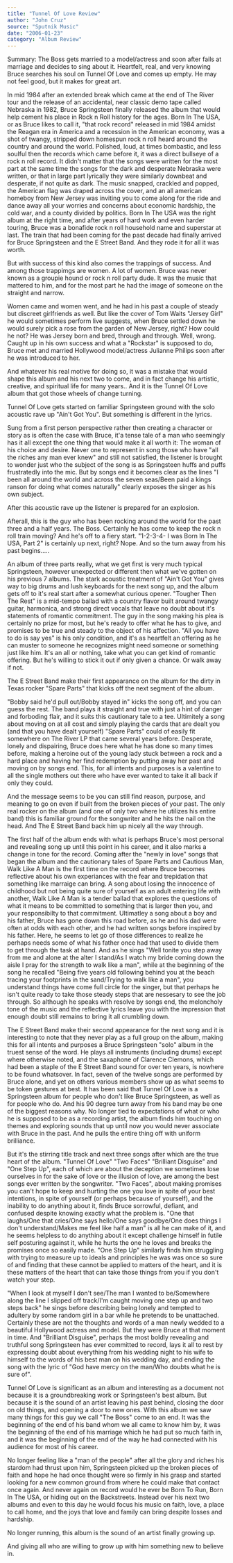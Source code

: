 ```yaml
---
title: "Tunnel Of Love Review"
author: "John Cruz"
source: "Sputnik Music"
date: "2006-01-23"
category: "Album Review"
---
```


Summary: The Boss gets married to a model/actress and soon after fails at marriage and decides to sing about it. Heartfelt, real, and very knowing Bruce searches his soul on Tunnel Of Love and comes up empty. He may not feel good, but it makes for great art.

In mid 1984 after an extended break which came at the end of The River tour and the release of an accidental, near classic demo tape called Nebraska in 1982, Bruce Springsteen finally released the album that would help cement his place in Rock n Roll history for the ages. Born In The USA, or as Bruce likes to call it, "that rock record" released in mid 1984 amidst the Reagan era in America and a recession in the American economy, was a shot of twangy, stripped down homespun rock n roll heard around the country and around the world. Polished, loud, at times bombastic, and less soulful then the records which came before it, it was a direct bullseye of a rock n roll record. It didn't matter that the songs were written for the most part at the same time the songs for the dark and desperate Nebraska were written, or that in large part lyrically they were similarly downbeat and desperate, if not quite as dark. The music snapped, crackled and popped, the American flag was draped across the cover, and an all american homeboy from New Jersey was inviting you to come along for the ride and dance away all your worries and concerns about economic hardship, the cold war, and a county divided by politics. Born In The USA was the right album at the right time, and after years of hard work and even harder touring, Bruce was a bonafide rock n roll household name and superstar at last. The train that had been coming for the past decade had finally arrived for Bruce Springsteen and the E Street Band. And they rode it for all it was worth.

But with success of this kind also comes the trappings of success. And among those trappimgs are women. A lot of women. Bruce was never known as a groupie hound or rock n roll party dude. It was the music that mattered to him, and for the most part he had the image of someone on the straight and narrow.

Women came and women went, and he had in his past a couple of steady but discreet girlfriends as well. But like the cover of Tom Waits "Jersey Girl" he would sometimes perform live suggests, when Bruce settled down he would surely pick a rose from the garden of New Jersey, right? How could he not? He was Jersey born and bred, through and through. Well, wrong. Caught up in his own success and what a "Rockstar" is supposed to do, Bruce met and married Hollywood model/actress Julianne Philips soon after he was introduced to her.

And whatever his real motive for doing so, it was a mistake that would shape this album and his next two to come, and in fact change his artistic, creative, and spiritual life for many years.. And it is the Tunnel Of Love album that got those wheels of change turning.

Tunnel Of Love gets started on familiar Springsteen ground with the solo acoustic rave up "Ain't Got You". But something is different in the lyrics.

Sung from a first person perspective rather then creating a character or story as is often the case with Bruce, it'a tense tale of a man who seemingly has it all except the one thing that would make it all worth it: The woman of his choice and desire. Never one to represent in song those who have "all the riches any man ever knew" and still not satisfied, the listener is brought to wonder just who the subject of the song is as Springsteen huffs and puffs frustratedly into the mic. But by songs end it becomes clear as the lines "I been all around the world and across the seven seas/Been paid a kings ranson for doing what comes naturally" clearly exposes the singer as his own subject.

After this acoustic rave up the listener is prepared for an explosion.

Afterall, this is the guy who has been rocking around the world for the past three and a half years. The Boss. Certainly he has come to keep the rock n roll train moving? And he's off to a fiery start. "1-2-3-4- I was Born In The USA, Part 2" is certainly up next, right? Nope. And so the turn away from his past begins.....

An album of three parts really, what we get first is very much typical Springsteen, however unexpected or different then what we've gotten on his previous 7 albums. The stark acoustic treatment of "Ain't Got You" gives way to big drums and lush keyboards for the next song up, and the album gets off to it's real start after a somewhat curious opener. "Tougher Then The Rest" is a mid-tempo ballad with a country flavor built around twangy guitar, harmonica, and strong direct vocals that leave no doubt about it's statements of romantic commitment. The guy in the song making his plea is certainly no prize for most, but he's ready to offer what he has to give, and promises to be true and steady to the object of his affection. "All you have to do is say yes" is his only condition, and it's as heartfelt an offering as he can muster to someone he recognizes might need someone or something just like him. It's an all or nothing, take what you can get kind of romantic offering. But he's willing to stick it out if only given a chance. Or walk away if not.

The E Street Band make their first appearance on the album for the dirty in Texas rocker "Spare Parts" that kicks off the next segment of the album.

"Bobby said he'd pull out/Bobby stayed in" kicks the song off, and you can guess the rest. The band plays it straight and true with just a hint of danger and forboding flair, and it suits this cautionary tale to a tee. Ultimitely a song about moving on at all cost and simply playing the cards that are dealt you (and that you have dealt yourself) "Spare Parts" could of easily fit somewhere on The River LP that came several years before. Desperate, lonely and dispairing, Bruce does here what he has done so many times before, making a heroine out of the young lady stuck between a rock and a hard place and having her find redemption by putting away her past and moving on by songs end. This, for all intents and purposes is a valentine to all the single mothers out there who have ever wanted to take it all back if only they could.

And the message seems to be you can still find reason, purpose, and meaning to go on even if built from the broken pieces of your past. The only real rocker on the album (and one of only two where he utilizes his entire band) this is familiar ground for the songwriter and he hits the nail on the head. And The E Street Band back him up nicely all the way through.

The first half of the album ends with what is perhaps Bruce's most personal and revealing song up until this point in his career, and it also marks a change in tone for the record. Coming after the "newly in love" songs that began the album and the cautionary tales of Spare Parts and Cautious Man, Walk Like A Man is the first time on the record where Bruce becomes reflective about his own experiances with the fear and trepidation that something like marraige can bring. A song about losing the innocence of childhood but not being quite sure of yourself as an adult entering life with another, Walk Like A Man is a tender ballad that explores the questions of what it means to be committed to something that is larger then you, and your responsibilty to that commitment. Ultimatley a song about a boy and his father, Bruce has gone down this road before, as he and his dad were often at odds with each other, and he had written songs before inspired by his father. Here, he seems to let go of those differences to realize he perhaps needs some of what his father once had that used to divide them to get through the task at hand. And as he sings "Well tonite you step away from me and alone at the alter I stand/As I watch my bride coming down the aisle I pray for the strength to walk like a man", while at the beginning of the song he recalled "Being five years old following behind you at the beach tracing your footprints in the sand/Trying to walk like a man", you understand things have come full circle for the singer, but that perhaps he isn't quite ready to take those steady steps that are nessesary to see the job through. So although he speaks with resolve by songs end, the meloncholy tone of the music and the reflective lyrics leave you with the impression that enough doubt still remains to bring it all crumbling down.

The E Street Band make their second appearance for the next song and it is interesting to note that they never play as a full group on the album, making this for all intents and purposes a Bruce Springsteen "solo" album in the truest sense of the word. He plays all instruments (including drums) except where otherwise noted, and the saxaphone of Clarence Clemons, which had been a staple of the E Street Band sound for over ten years, is nowhere to be found whatsover. In fact, seven of the twelve songs are performed by Bruce alone, and yet on others various members show up as what seems to be token gestures at best. It has been said that Tunnel Of Love is a Springsteen album for people who don't like Bruce Springsteen, as well as for people who do. And his 90 degree turn away from his band may be one of the biggest reasons why. No longer tied to expectations of what or who he is supposed to be as a recording artist, the album finds him touching on themes and exploring sounds that up until now you would never associate with Bruce in the past. And he pulls the entire thing off with uniform brilliance.

But it's the stirring title track and next three songs after which are the true heart of the album. "Tunnel Of Love" "Two Faces" "Brilliant Disguise" and "One Step Up", each of which are about the deception we sometimes lose ourselves in for the sake of love or the illusion of love, are among the best songs ever written by the songwriter. "Two Faces", about making promises you can't hope to keep and hurting the one you love in spite of your best intentions, in spite of yourself (or perhaps because of yourself), and the inability to do anything about it, finds Bruce sorrowful, defiant, and confused despite knowing exactly what the problem is. "One that laughs/One that cries/One says hello/One says goodbye/One does things I don't understand/Makes me feel like half a man" is all he can make of it, and he seems helpless to do anything about it except challenge himself in futile self posturing against it, while he hurts the one he loves and breaks the promises once so easily made. "One Step Up" similarly finds him struggling with trying to measure up to ideals and principles he was was once so sure of and finding that these cannot be applied to matters of the heart, and it is these matters of the heart that can take those things from you if you don't watch your step.

"When I look at myself I don't see/The man I wanted to be/Somewhere along the line I slipped off track/I'm caught moving one step up and two steps back" he sings before describing being lonely and tempted to adultery by some random girl in a bar while he pretends to be unattached. Certainly these are not the thoughts and words of a man newly wedded to a beautiful Hollywood actress and model. But they were Bruce at that moment in time. And "Brilliant Disguise", perhaps the most boldly revealing and truthful song Springsteen has ever committed to record, lays it all to rest by expressing doubt about everything from his wedding night to his wife to himself to the words of his best man on his wedding day, and ending the song with the lyric of "God have mercy on the man/Who doubts what he is sure of".

Tunnel Of Love is significant as an album and interesting as a document not because it is a groundbreaking work or Springsteen's best album. But because it is the sound of an artist leaving his past behind, closing the door on old things, and opening a door to new ones. With this album we saw many things for this guy we call "The Boss" come to an end. It was the beginning of the end of his band whom we all came to know him by, it was the beginning of the end of his marriage which he had put so much faith in, and it was the beginning of the end of the way he had connected with his audience for most of his career.

No longer feeling like a "man of the people" after all the glory and riches his stardom had thrust upon him, Springsteen picked up the broken pieces of faith and hope he had once thought were so firmly in his grasp and started looking for a new common ground from where he could make that contact once again. And never again on record would he ever be Born To Run, Born In The USA, or hiding out on the Backstreets. Instead over his next two albums and even to this day he would focus his music on faith, love, a place to call home, and the joys that love and family can bring despite losses and hardship.

No longer running, this album is the sound of an artist finally growing up.

And giving all who are willing to grow up with him something new to believe in.
